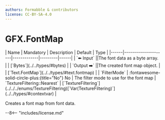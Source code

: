 ```yaml
---
authors: Formabble & contributors
license: CC-BY-SA-4.0
---
```



# GFX.FontMap

<div class="sh-parameters" markdown="1">
| Name | Mandatory | Description | Default | Type |
|------|---------------------|-------------|---------|------|
| `⬅️ Input` ||The font data as a byte array. | | [`Bytes`](../../types/#bytes) |
| `Output ➡️` ||The created font map object. | | [`Text.FontMap`](../../types/#text.fontmap) |
| `FilterMode` | :fontawesome-solid-circle-plus:{title="No"} No  | The filter mode to use for the font map | `TextureFiltering::Nearest` | [`TextureFiltering`](../../../enums/TextureFiltering)[`Var(TextureFiltering)`](../../types/#contextvar) |

</div>

Creates a font map from font data.

--8<-- "includes/license.md"


